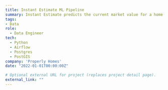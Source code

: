 ```yaml
---
title: Instant Estimate ML Pipeline
summary: Instant Estimate predicts the current market value for a home calculated using artificial intelligence. Millions of property estimates are regularly generated within an automated ML pipeline which includes feature enrichment.
tags:
- Data
role:
  - Data Engineer
tech:
  - Python
  - Airflow
  - Postgres
  - PostGIS
company: 'Properly Homes'
date: "2022-01-01T00:00:00Z"

# Optional external URL for project (replaces project detail page).
external_link: ""
---
```

